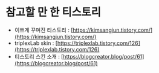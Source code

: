 # 참고할 만 한 티스토리

* 이쁘게 꾸며진 티스토리 : [https://kimsangjun.tistory.com/](https://kimsangjun.tistory.com/)
* triplexLab skin : [https://triplexlab.tistory.com/126](https://triplexlab.tistory.com/126)
* 티스토리 스킨 소개 : [https://blogcreator.blog/post/61](https://blogcreator.blog/post/61)
